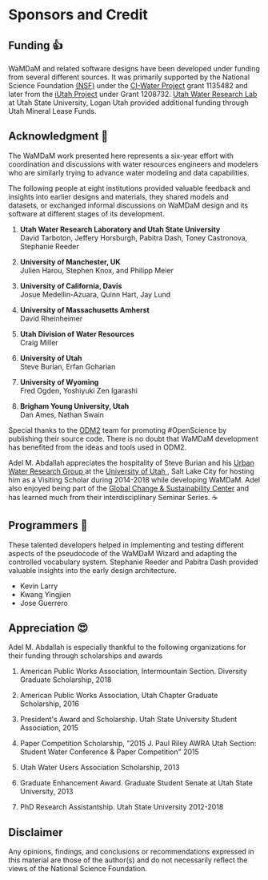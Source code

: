 # Sponsors and Credit  

## Funding :thumbsup:
WaMDaM and related software designs have been developed under funding from several different sources. It was primarily supported by the National Science Foundation [(NSF)](https://www.nsf.gov/) under the <a href="http://www.nsf.gov/awardsearch/showAward?AWD_ID=1135482" target="_blank">CI-Water Project</a> grant 1135482 and later from the <a href="https://www.nsf.gov/awardsearch/showAward?AWD_ID=1208732" target="_blank">iUtah Project</a> under Grant 1208732. 
[Utah Water Research Lab](http://uwrl.usu.edu/) at Utah State University, Logan Utah provided additional funding through Utah Mineral Lease Funds. 


## Acknowledgment :pray:

The WaMDaM work presented here represents a six-year effort with coordination and discussions with water resources engineers and modelers who are similarly trying to advance water modeling and data capabilities.  

The following people at eight institutions provided valuable feedback and insights into earlier designs and materials, they shared models and datasets, or exchanged informal discussions on WaMDaM design and its software at different stages of its development.   

1. **Utah Water Research Laboratory and Utah State University**   
David Tarboton, Jeffery Horsburgh, Pabitra Dash, Toney Castronova, Stephanie Reeder     

2. **University of Manchester, UK**     
Julien Harou, Stephen Knox, and Philipp Meier

3. **University of California, Davis**   
Josue Medellin-Azuara, Quinn Hart, Jay Lund

4. **University of Massachusetts Amherst**    
David Rheinheimer  

5. **Utah Division of Water Resources**  
Craig Miller

6. **University of Utah**   
Steve Burian, Erfan Goharian     

7. **University of Wyoming**   
Fred Ogden, Yoshiyuki Zen Igarashi 

8. **Brigham Young University, Utah**   
Dan Ames, Nathan Swain



Special thanks to the [ODM2](http://www.odm2.org/) team for promoting #OpenScience by publishing their source code. There is no doubt that WaMDaM development has benefited from the ideas and tools used in ODM2.


Adel M. Abdallah appreciates the hospitality of Steve Burian and his <a href="http://urbanwater.utah.edu/home" target="_blank"> Urban Water Research Group </a> at the <a href="http://www.utah.edu/" target="_blank"> University of Utah </a>, Salt Lake City for hosting him as a Visiting Scholar during 2014-2018 while developing WaMDaM. Adel also enjoyed being part of the 
[Global Change & Sustainability Center](https://environment.utah.edu/
) and has learned much from their interdisciplinary Seminar Series. :coffee:


## Programmers :clap:
These talented developers helped in implementing and testing different aspects of the pseudocode of the WaMDaM Wizard and adapting the controlled vocabulary system. Stephanie Reeder and Pabitra Dash provided valuable insights into the early design architecture.   
   
* Kevin Larry   
* Kwang Yingjien     
* Jose Guerrero  


## Appreciation :heart_eyes:
Adel M. Abdallah is especially thankful to the following organizations for their funding through scholarships and awards  
  
1. American Public Works Association, Intermountain Section. Diversity Graduate Scholarship, 2018  

2. American Public Works Association, Utah Chapter Graduate Scholarship, 2016  

3. President's Award and Scholarship. Utah State University Student Association, 2015  

4. Paper Competition Scholarship, "2015 J. Paul Riley AWRA Utah Section: Student Water
Conference & Paper Competition" 2015

5. Utah Water Users Association Scholarship, 2013  

6. Graduate Enhancement Award. Graduate Student Senate at Utah State University, 2013 

7. PhD Research Assistantship. Utah State University 2012-2018



## Disclaimer
Any opinions, findings, and conclusions or recommendations expressed in this material are those of the author(s) and do not necessarily reflect the views of the National Science Foundation.
